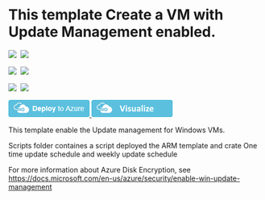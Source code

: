 # This template Create a VM with Update Management enabled.

<IMG SRC="https://azurequickstartsservice.blob.core.windows.net/badges/201-enable-win-update-management/PublicLastTestDate.svg" />&nbsp;
<IMG SRC="https://azurequickstartsservice.blob.core.windows.net/badges/201-enable-win-update-management/PublicDeployment.svg" />&nbsp;

<IMG SRC="https://azurequickstartsservice.blob.core.windows.net/badges/201-enable-win-update-management/FairfaxLastTestDate.svg" />&nbsp;
<IMG SRC="https://azurequickstartsservice.blob.core.windows.net/badges/201-enable-win-update-management/FairfaxDeployment.svg" />&nbsp;

<IMG SRC="https://azurequickstartsservice.blob.core.windows.net/badges/201-enable-win-update-management/BestPracticeResult.svg" />&nbsp;
<IMG SRC="https://azurequickstartsservice.blob.core.windows.net/badges/201-enable-win-update-management/CredScanResult.svg" />&nbsp;

<a href="https://portal.azure.com/#create/Microsoft.Template/uri/https%3A%2F%2Fraw.githubusercontent.com%2FAzure%2Fazure-quickstart-templates%2Fmaster%2F201-enable-win-update-management%2Fazuredeploy.json" target="_blank">
    <img src="https://raw.githubusercontent.com/Azure/azure-quickstart-templates/master/1-CONTRIBUTION-GUIDE/images/deploytoazure.png"/>
</a>
<a href="http://armviz.io/#/?load=https%3A%2F%2Fraw.githubusercontent.com%2FAzure%2Fazure-quickstart-templates%2Fmaster%2F201-enable-win-update-management%2Fazuredeploy.json" target="_blank">
    <img src="https://raw.githubusercontent.com/Azure/azure-quickstart-templates/master/1-CONTRIBUTION-GUIDE/images/visualizebutton.png"/>
</a>

This template enable the Update management for Windows VMs.

Scripts folder containes a script deployed the ARM template and crate One time update schedule and weekly update schedule

For more information about Azure Disk Encryption, see https://docs.microsoft.com/en-us/azure/security/enable-win-update-management

